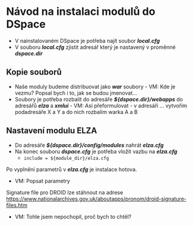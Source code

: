 # Návod na instalaci modulů do DSpace
- V nainstalovaném DSpace je potřeba najít soubor _**local.cfg**_
- V souboru **_local.cfg_** zjistit adresář který je nastavený v proměnné _**dspace.dir**_
## Kopie souborů
- Naše moduly budeme distribuovat jako **_war_** soubory - VM: Kde je vezmu? Popsal bych i to, jak se budou jmenovat...
- Soubory je potřeba rozbalit do adresáře **_${dspace.dir}/webapps_** do adresářů **_elza_** a **_xmlui_** - VM: Asi přeformulovat - v adresáři ... vytvořím podadresáře X a Y a do nich rozbalím warka A a B
## Nastavení modulu ELZA
- Do adresáře **_${dspace.dir}/config/modules_** nahrát **_elza.cfg_**
- Na konec souboru **_dspace.cfg_** je potřeba vložit vazbu na **_elza.cfg_**
  - ```include = ${module_dir}/elza.cfg```

Po vyplnění parametrů v **_elza.cfg_** je instalace hotova. 
- VM: Popsat parametry

Signature file pro DROID lze stáhnout na adrese https://www.nationalarchives.gov.uk/aboutapps/pronom/droid-signature-files.htm
- VM: Tohle jsem nepochopil, proč bych to chtěl?
